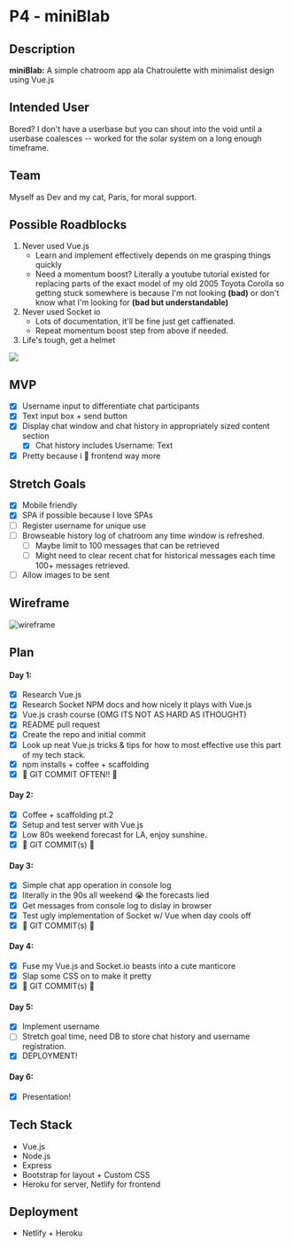 # P4 - miniBlab

## Description
**miniBlab:**  A simple chatroom app ala Chatroulette with minimalist design using Vue.js

## Intended User
Bored? I don't have a userbase but you can shout into the void until a userbase coalesces -- worked for the solar system on a long enough timeframe.

## Team
Myself as Dev and my cat, Paris, for moral support.

## Possible Roadblocks
1. Never used Vue.js
    * Learn and implement effectively depends on me grasping things quickly
    * Need a momentum boost? Literally a youtube tutorial existed for replacing parts of the exact model of my old 2005 Toyota Corolla so getting stuck somewhere is because I'm not looking **(bad)** or don't know what I'm looking for **(bad but understandable)**
2. Never used Socket io
    * Lots of documentation, it'll be fine just get caffienated. 
    * Repeat momentum boost step from above if needed.
3. Life's tough, get a helmet

![](https://media1.tenor.com/images/3e8ae9316032197b00ee6488d2f360cc/tenor.gif)


## MVP
- [x] Username input to differentiate chat participants
- [x] Text input box + send button 
- [x] Display chat window and chat history in appropriately sized content section
    - [x] Chat history includes Username: Text
- [x] Pretty because i 💖 frontend way more

## Stretch Goals
- [x] Mobile friendly
- [x] SPA if possible because I love SPAs
- [ ] Register username for unique use
- [ ] Browseable history log of chatroom any time window is refreshed.
    - [ ] Maybe limit to 100 messages that can be retrieved
    - [ ] Might need to clear recent chat for historical messages each time 100+ messages retrieved.
- [ ] Allow images to be sent 

## Wireframe

![wireframe](https://github.com/jimmygranadino/seir_526_p4/blob/master/wireframe/wireframe-spa.png)

## Plan
#### Day 1:
- [x] Research Vue.js
- [x] Research Socket NPM docs and how nicely it plays with Vue.js
- [x] Vue.js crash course (OMG ITS NOT AS HARD AS ITHOUGHT)
- [x] README pull request
- [x] Create the repo and initial commit
- [x] Look up neat Vue.js tricks & tips for how to most effective use this part of my tech stack.
- [x] npm installs + coffee + scaffolding
- [x] 🌊 GIT COMMIT OFTEN!! 🌊

#### Day 2:
- [x] Coffee + scaffolding pt.2
- [x] Setup and test server with Vue.js
- [x] Low 80s weekend forecast for LA, enjoy sunshine.
- [x] 🌊 GIT COMMIT(s) 🌊

#### Day 3:
- [x] Simple chat app operation in console log
- [x] literally in the 90s all weekend 😭 the forecasts lied
- [x] Get messages from console log to dislay in browser
- [x] Test ugly implementation of Socket w/ Vue when day cools off
- [x] 🌊 GIT COMMIT(s) 🌊

#### Day 4:
- [x] Fuse my Vue.js and Socket.io beasts into a cute manticore
- [x] Slap some CSS on to make it pretty
- [x] 🌊 GIT COMMIT(s) 🌊

#### Day 5: 
- [x] Implement username
- [ ] Stretch goal time, need DB to store chat history and username registration.
- [x] DEPLOYMENT!

#### Day 6:
- [x] Presentation!


## Tech Stack
* Vue.js
* Node.js
* Express
* Bootstrap for layout + Custom CSS
* Heroku for server, Netlify for frontend

## Deployment
* Netlify + Heroku